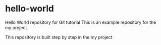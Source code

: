 # hello-world
Hello World repository for Git tutorial
This is an example repository for the my project

This repository is built step by step in the my project
